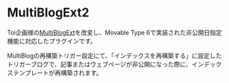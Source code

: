 MultiBlogExt2
==================

Toi企画様の[MultiBlogExt](http://tec.toi-planning.net/mt-column/plugin/multiblogext/)を改変し、Movable Type 6で実装された非公開日指定機能に対応したプラグインです。

MultiBlogの再構築トリガー設定にて、「インデックスを再構築する」に設定したトリガーブログで、記事またはウェブページが非公開になった際に、インデックステンプレートが再構築されます。
